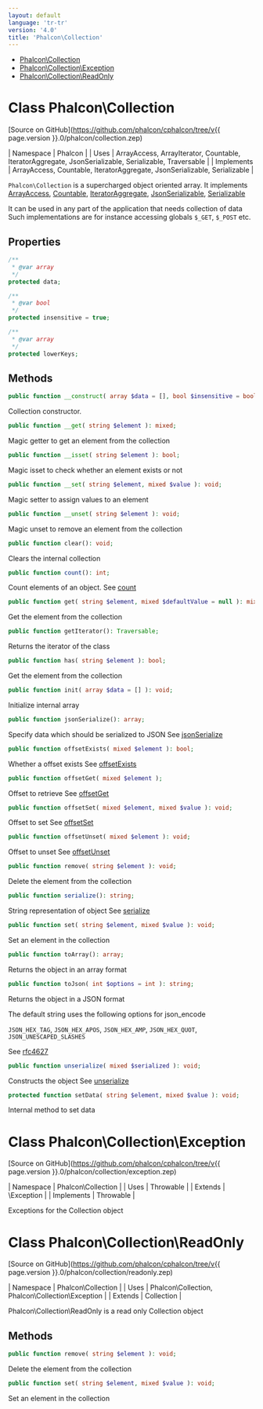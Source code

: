 ```yaml
---
layout: default
language: 'tr-tr'
version: '4.0'
title: 'Phalcon\Collection'
---
```


* [Phalcon\Collection](#collection)
* [Phalcon\Collection\Exception](#collection-exception)
* [Phalcon\Collection\ReadOnly](#collection-readonly)

<h1 id="collection">Class Phalcon\Collection</h1>

[Source on GitHub](https://github.com/phalcon/cphalcon/tree/v{{ page.version }}.0/phalcon/collection.zep)

| Namespace | Phalcon | | Uses | ArrayAccess, ArrayIterator, Countable, IteratorAggregate, JsonSerializable, Serializable, Traversable | | Implements | ArrayAccess, Countable, IteratorAggregate, JsonSerializable, Serializable |

`Phalcon\Collection` is a supercharged object oriented array. It implements [ArrayAccess](https://www.php.net/manual/en/class.arrayaccess.php), [Countable](https://www.php.net/manual/en/class.countable.php), [IteratorAggregate](https://www.php.net/manual/en/class.iteratoraggregate.php), [JsonSerializable](https://www.php.net/manual/en/class.jsonserializable.php), [Serializable](https://www.php.net/manual/en/class.serializable.php)

It can be used in any part of the application that needs collection of data Such implementations are for instance accessing globals `$_GET`, `$_POST` etc.

## Properties

```php
/**
 * @var array
 */
protected data;

/**
 * @var bool
 */
protected insensitive = true;

/**
 * @var array
 */
protected lowerKeys;

```

## Methods

```php
public function __construct( array $data = [], bool $insensitive = bool );
```

Collection constructor.

```php
public function __get( string $element ): mixed;
```

Magic getter to get an element from the collection

```php
public function __isset( string $element ): bool;
```

Magic isset to check whether an element exists or not

```php
public function __set( string $element, mixed $value ): void;
```

Magic setter to assign values to an element

```php
public function __unset( string $element ): void;
```

Magic unset to remove an element from the collection

```php
public function clear(): void;
```

Clears the internal collection

```php
public function count(): int;
```

Count elements of an object. See [count](https://php.net/manual/en/countable.count.php)

```php
public function get( string $element, mixed $defaultValue = null ): mixed;
```

Get the element from the collection

```php
public function getIterator(): Traversable;
```

Returns the iterator of the class

```php
public function has( string $element ): bool;
```

Get the element from the collection

```php
public function init( array $data = [] ): void;
```

Initialize internal array

```php
public function jsonSerialize(): array;
```

Specify data which should be serialized to JSON See [jsonSerialize](https://php.net/manual/en/jsonserializable.jsonserialize.php)

```php
public function offsetExists( mixed $element ): bool;
```

Whether a offset exists See [offsetExists](https://php.net/manual/en/arrayaccess.offsetexists.php)

```php
public function offsetGet( mixed $element );
```

Offset to retrieve See [offsetGet](https://php.net/manual/en/arrayaccess.offsetget.php)

```php
public function offsetSet( mixed $element, mixed $value ): void;
```

Offset to set See [offsetSet](https://php.net/manual/en/arrayaccess.offsetset.php)

```php
public function offsetUnset( mixed $element ): void;
```

Offset to unset See [offsetUnset](https://php.net/manual/en/arrayaccess.offsetunset.php)

```php
public function remove( string $element ): void;
```

Delete the element from the collection

```php
public function serialize(): string;
```

String representation of object See [serialize](https://php.net/manual/en/serializable.serialize.php)

```php
public function set( string $element, mixed $value ): void;
```

Set an element in the collection

```php
public function toArray(): array;
```

Returns the object in an array format

```php
public function toJson( int $options = int ): string;
```

Returns the object in a JSON format

The default string uses the following options for json_encode

`JSON_HEX_TAG`, `JSON_HEX_APOS`, `JSON_HEX_AMP`, `JSON_HEX_QUOT`, `JSON_UNESCAPED_SLASHES`

See [rfc4627](https://www.ietf.org/rfc/rfc4627.txt)

```php
public function unserialize( mixed $serialized ): void;
```

Constructs the object See [unserialize](https://php.net/manual/en/serializable.unserialize.php)

```php
protected function setData( string $element, mixed $value ): void;
```

Internal method to set data

<h1 id="collection-exception">Class Phalcon\Collection\Exception</h1>

[Source on GitHub](https://github.com/phalcon/cphalcon/tree/v{{ page.version }}.0/phalcon/collection/exception.zep)

| Namespace | Phalcon\Collection | | Uses | Throwable | | Extends | \Exception | | Implements | Throwable |

Exceptions for the Collection object

<h1 id="collection-readonly">Class Phalcon\Collection\ReadOnly</h1>

[Source on GitHub](https://github.com/phalcon/cphalcon/tree/v{{ page.version }}.0/phalcon/collection/readonly.zep)

| Namespace | Phalcon\Collection | | Uses | Phalcon\Collection, Phalcon\Collection\Exception | | Extends | Collection |

Phalcon\Collection\ReadOnly is a read only Collection object

## Methods

```php
public function remove( string $element ): void;
```

Delete the element from the collection

```php
public function set( string $element, mixed $value ): void;
```

Set an element in the collection